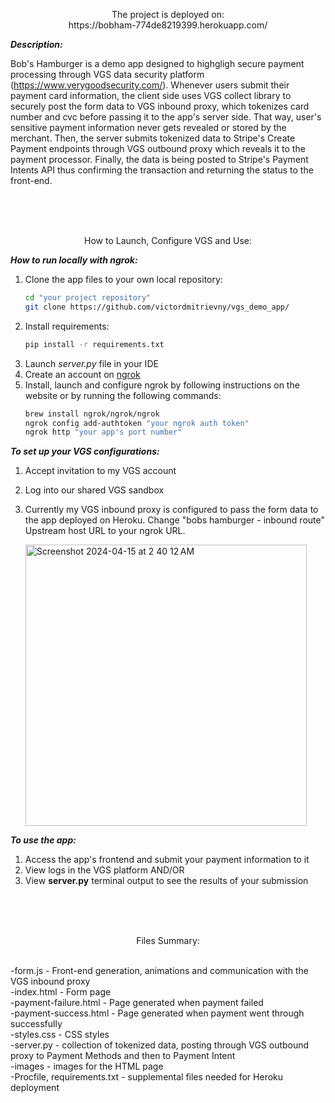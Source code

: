 


<p align="center">
     The project is deployed on:  <br>
   https://bobham-774de8219399.herokuapp.com/
</p>




_**Description:**_

Bob's Hamburger is a demo app designed to highgligh secure payment processing through VGS data security platform (https://www.verygoodsecurity.com/). 
Whenever users submit their payment card information, the client side uses VGS collect library to securely post the form data to VGS inbound proxy, which tokenizes card number and cvc before passing it to the app's server side.
That way, user's sensitive payment information never gets revealed or stored by the merchant. Then, the server submits tokenized data to Stripe's Create Payment endpoints through VGS outbound proxy which reveals it to the payment processor.
Finally, the data is being posted to Stripe's Payment Intents API thus confirming the transaction and returning the status to the front-end.

<br>
<br>
<br>

<p align="center">
   How to Launch, Configure VGS and Use:
    
</p>


_**How to run locally with ngrok:**_ <br>

1. Clone the app files to your own local repository:
   ```bash
   cd "your project repository"
   git clone https://github.com/victordmitrievny/vgs_demo_app/
   ```
2. Install requirements:
     ```bash
     pip install -r requirements.txt
     ```
3. Launch _server.py_ file in your IDE
4. Create an account on [ngrok](https://ngrok.com/)
5. Install, launch and configure ngrok by following instructions on the website or by running the following commands:
   ```bash
   brew install ngrok/ngrok/ngrok
   ngrok config add-authtoken "your ngrok auth token"
   ngrok http "your app's port number"
   ```

_**To set up your VGS configurations:**_ <br>

1. Accept invitation to my VGS account
2. Log into our shared VGS sandbox
3. Currently my VGS inbound proxy is configured to pass the form data to the app deployed on Heroku. Change "bobs hamburger - inbound route" Upstream host URL to your ngrok URL.

    <img width="450" alt="Screenshot 2024-04-15 at 2 40 12 AM" src="https://github.com/victordmitrievny/vgs_demo_app/assets/125769590/1f5bf31d-d067-4d8a-a5ee-42113f245ab2">


_**To use the app:**_ <br>
1. Access the app's frontend and submit your payment information to it
2. View logs in the VGS platform AND/OR
3. View **server.py** terminal output to see the results of your submission

 <br>
 <br>
 <br>

 <p align="center">
Files Summary: <br>
      <br>
</p>

-form.js - Front-end generation, animations and communication with the VGS inbound proxy <br>
-index.html - Form page <br>
-payment-failure.html - Page generated when payment failed <br>
-payment-success.html - Page generated when payment went through successfully <br>
-styles.css - CSS styles <br>
-server.py - collection of tokenized data, posting through VGS outbound proxy to Payment Methods and then to Payment Intent<br>
-images - images for the HTML page <br>
-Procfile, requirements.txt - supplemental files needed for Heroku deployment <br>
 
